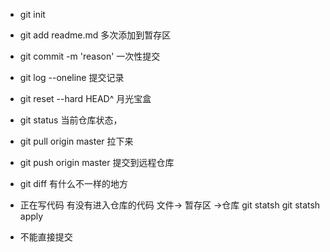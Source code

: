 - git init 
- git add readme.md 多次添加到暂存区
- git commit -m 'reason' 一次性提交
- git log --oneline  提交记录
- git reset --hard HEAD^ 月光宝盒
- git status  当前仓库状态，
- git pull origin master 拉下来
- git push origin master 提交到远程仓库
- git diff 有什么不一样的地方

- 正在写代码
  有没有进入仓库的代码
  文件-> 暂存区 ->仓库
  git statsh
  git  statsh  apply
- 不能直接提交 